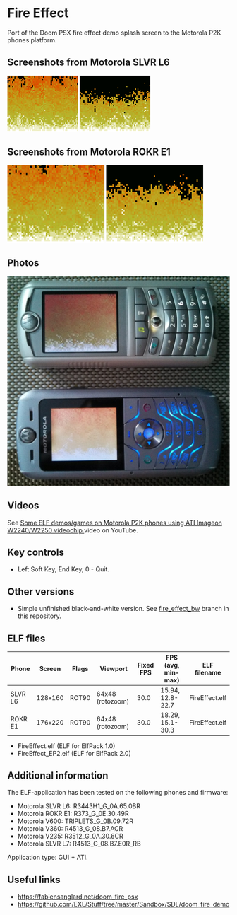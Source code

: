 Fire Effect
===========

Port of the Doom PSX fire effect demo splash screen to the Motorola P2K phones platform.

## Screenshots from Motorola SLVR L6

![Screenshot of Fire Effect from Motorola L6 1](../images/Screenshot_FireEffect_L6_1.png) ![Screenshot of Fire Effect from Motorola L6 2](../images/Screenshot_FireEffect_L6_2.png)

## Screenshots from Motorola ROKR E1

![Screenshot of Fire Effect from Motorola E1 1](../images/Screenshot_FireEffect_E1_1.png) ![Screenshot of Fire Effect from Motorola E1 2](../images/Screenshot_FireEffect_E1_2.png)

## Photos

![Photo of Fire Effect on Motorola L6 and Motorola E1 1](../images/Photo_FireEffect_L6_E1_1.jpg)

## Videos

See [Some ELF demos/games on Motorola P2K phones using ATI Imageon W2240/W2250 videochip
](https://www.youtube.com/watch?v=DsYLWXPgmsU&t=180s) video on YouTube.

## Key controls

* Left Soft Key, End Key, 0 - Quit.

## Other versions

* Simple unfinished black-and-white version. See [fire_effect_bw](https://github.com/EXL/P2kElfs/tree/fire_effect_bw) branch in this repository.

## ELF files

| Phone   | Screen  | Flags | Viewport            | Fixed FPS  | FPS (avg, min-max) | ELF filename   |
| ---     | ---     | ---   | ---                 | ---        | ---                |---             |
| SLVR L6 | 128x160 | ROT90 | 64x48 (rotozoom)    | 30.0       | 15.94, 12.8-22.7   | FireEffect.elf |
| ROKR E1 | 176x220 | ROT90 | 64x48 (rotozoom)    | 30.0       | 18.29, 15.1-30.3   | FireEffect.elf |

* FireEffect.elf (ELF for ElfPack 1.0)
* FireEffect_EP2.elf (ELF for ElfPack 2.0)

## Additional information

The ELF-application has been tested on the following phones and firmware:

* Motorola SLVR L6: R3443H1_G_0A.65.0BR
* Motorola ROKR E1: R373_G_0E.30.49R
* Motorola V600: TRIPLETS_G_0B.09.72R
* Motorola V360: R4513_G_08.B7.ACR
* Motorola V235: R3512_G_0A.30.6CR
* Motorola SLVR L7: R4513_G_08.B7.E0R_RB

Application type: GUI + ATI.

## Useful links

* https://fabiensanglard.net/doom_fire_psx
* https://github.com/EXL/Stuff/tree/master/Sandbox/SDL/doom_fire_demo
